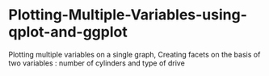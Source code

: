 # Plotting-Multiple-Variables-using-qplot-and-ggplot
Plotting multiple variables on a single graph, Creating facets on the basis of two variables : number of cylinders and type of drive
